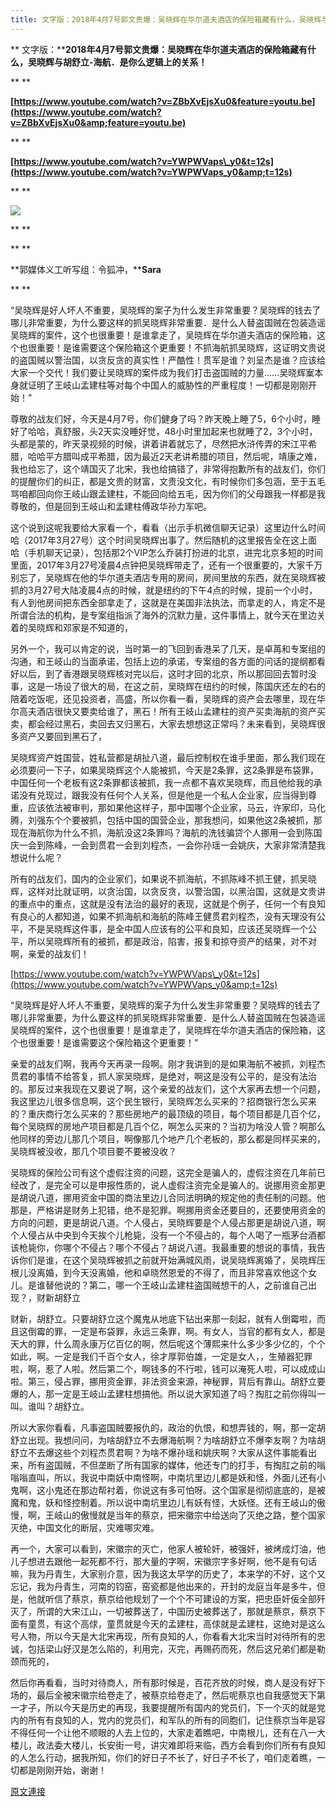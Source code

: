 ```yaml
---
title: 文字版：2018年4月7号郭文贵爆：吴晓辉在华尔道夫酒店的保险箱藏有什么，吴晓辉与胡舒立-海航．是你么逻辑上的关系！
---
```


**
文字版：****2018年4月7号郭文贵爆：吴晓辉在华尔道夫酒店的保险箱藏有什么，吴晓辉与胡舒立-海航．是你么逻辑上的关系！**



**
**



**[https://www.youtube.com/watch?v=ZBbXvEjsXu0&feature=youtu.be](https://www.youtube.com/watch?v=ZBbXvEjsXu0&amp;feature=youtu.be)**



**
**



**[https://www.youtube.com/watch?v=YWPWVaps\_y0&t=12s](https://www.youtube.com/watch?v=YWPWVaps_y0&amp;t=12s)**

**
**

[![](https://4.bp.blogspot.com/-hLLh8NPBEyY/Wsk-eZ35QWI/AAAAAAAAC6M/_kReierIB_E_AT8Tw2vwvaafr-EkwhfmQCLcBGAs/s400/0407-1.PNG)](https://4.bp.blogspot.com/-hLLh8NPBEyY/Wsk-eZ35QWI/AAAAAAAAC6M/_kReierIB_E_AT8Tw2vwvaafr-EkwhfmQCLcBGAs/s1600/0407-1.PNG)

**
**



**
**



**郭媒体义工听写组：令狐冲，****Sara**



**
**



“吴晓辉是好人坏人不重要，吴晓辉的案子为什么发生非常重要？吴晓辉的钱去了哪儿非常重要，为什么要这样的抓吴晓辉非常重要．是什么人替盗国贼在包装造谣吴晓辉的案件，这个也很重要！是谁拿走了，吴晓辉在华尔道夫酒店的保险箱，这个也很重要！是谁需要这个保险箱这个更重要！不抓海航抓吴晓辉，这证明文贵说的盗国贼以警治国，以贪反贪的真实性！严酷性！贯军是谁？刘呈杰是谁？应该给大家一个交代！我们要让吴晓辉的案件成为我们打击盗国贼的力量……吴晓辉䅁本身就证明了王岐山孟建柱等对每个中国人的威胁性的严重程度！一切都是刚刚开始！”








尊敬的战友们好，今天是4月7号，你们健身了吗？昨天晚上睡了5，6个小时，睡好了哈哈，真舒服，头2天实没睡好觉，48小时里加起来也就睡了2，3个小时，头都是蒙的，昨天录视频的时候，讲着讲着就忘了，尽然把水浒传弄的宋江平希腊，哈哈平方腊叫成平希腊，因为最近2天老讲希腊的项目，然后呢，靖康之难，我也给忘了，这个靖国灭了北宋，我也给搞错了，非常得抱歉所有的战友们，你们的提醒你们的纠正，都是文贵的财富，文贵没文化，有时候你们多包涵，至于五毛骂咱都回向你王岐山跟孟建柱，不能回向给五毛，因为你们的父母跟我一样都是我尊敬的，但是回到王岐山和孟建柱傅政华孙力军吧。








这个说到这呢我要给大家看一个，看看（出示手机微信聊天记录）这里边什么时间哈（2017年3月27号）这个时间吴晓辉出事了。然后随机的这里报告全在这上面哈（手机聊天记录），包括那2个VIP怎么乔装打扮进的北京，进完北京多短的时间里面，2017年3月27号凌晨4点钟把吴晓辉带走了，还有一个很重要的，大家千万别忘了，吴晓辉在他的华尔道夫酒店专用的房间，房间里放的东西，就在吴晓辉被抓的3月27号大陆凌晨4点的时候，就是纽约的下午4点的时候，提前一个小时，有人到他房间把东西全部拿走了，这就是在美国非法执法，而拿走的人，肯定不是所谓合法的机构，是专案组指派了海外的沉默力量，这件事情上，就今天在里边关着的吴晓辉和邓家是不知道的，








另外一个，我可以肯定的说，当时第一的飞回到香港呆了几天，是卓苒和专案组的沟通，和王岐山的当面承诺，包括上边的承诺，专案组的各方面的问话的提纲都看好以后，到了香港跟吴晓辉核对完以后，这时才回的北京，所以那回回去暂时没事，这是一场设了很大的局，在这之前，吴晓辉在纽约的时候，陈国庆还左的右的陪着吃饭呢，还见投资者，高盛，所以你看一看，吴晓辉的资产会去哪里，现在华尔高夫酒店很快又要卖给谁了，黑石！所有王岐山孟建柱的资产买卖海航的资产买卖，都会经过黑石，卖回去又归黑石，大家去想想这正常吗？未来看到，吴晓辉很多资产又要回到黑石了，








吴晓辉资产姓国营，姓私营都是胡扯八道，最后控制权在谁手里面，那么我们现在必须要问一下子，如果吴晓辉这个人能被抓，今天是2条罪，这2条罪是布袋罪，中国任何一个老板有这2条罪都该被抓，我一点都不喜欢吴晓辉，而且他给我的承诺没有兑现过，跟我没有任何个人关系，但是他是一个私人企业家，应当得到尊重，应该依法被审判，那如果他这样子，那中国哪个企业家，马云，许家印，马化腾，刘强东个个要被抓，包括中国的国营企业，那我想问，如果他这2条被抓，那现在海航你为什么不抓，海航没这2条罪吗？海航的洗钱骗贷个人挪用一会到陈国庆一会到陈峰，一会到贯君一会到刘程杰，一会你孙瑶一会姚庆，大家非常清楚我想说什么呢？








所有的战友们，国内的企业家们，如果说不抓海航，不抓陈峰不抓王健，抓吴晓辉，这样对比就证明，以贪治国，以贪反贪，以警治国，以黑治国，这就是文贵讲的重点中的重点，这就是没有法治的最好的表现，这就是个例子，任何一个有良知有良心的人都知道，如果不抓海航和海航的陈峰王健贯君刘程杰，没有天理没有公平，不是吴晓辉这件事，是全中国人应该有的公平和良知，应该还吴晓辉一个公平，所以吴晓辉所有的被抓，都是政治，陷害，报复和掠夺资产的结果，对不对啊，亲爱的战友们！








[https://www.youtube.com/watch?v=YWPWVaps\_y0&t=12s](https://www.youtube.com/watch?v=YWPWVaps_y0&amp;t=12s)








“吴晓辉是好人坏人不重要，吴晓辉的案子为什么发生非常重要？吴晓辉的钱去了哪儿非常重要，为什么要这样的抓吴晓辉非常重要．是什么人替盗国贼在包装造谣吴晓辉的案件，这个也很重要！是谁拿走了，吴晓辉在华尔道夫酒店的保险箱，这个也很重要！是谁需要这个保险箱这个更重要！”








亲爱的战友们啊，我再今天再录一段啊。刚才我讲到的是如果海航不被抓，刘程杰贯君的事情不给答复，抓人家吴晓辉，是绝对，啊这是没有公平的，是没有法治的。那反过来我现在又要说了啊，这个亲爱的战友们，这个大家再去想一个问题，我这里边儿很多信息啊，这个民生银行，吴晓辉怎么买来的？招商银行怎么买来的？重庆商行怎么买来的？那些房地产的最顶级的项目，每个项目都是几百个亿，每个吴晓辉的房地产项目都是几百个亿，啊怎么买来的？当初为啥没人管？啊那么他同样的旁边儿那几个项目，啊像那几个地产几个老板的，那么都是同样买来的，吴晓辉被没收，那几个项目要不要被没收？








吴晓辉的保险公司有这个虚假注资的问题，这完全是骗人的，虚假注资在几年前已经改了，是完全可以是申报性质的，说人虚假注资完全是骗人的。说挪用资金那更是胡说八道，挪用资金中国的商法里边儿合同法明确的规定他的责任制的问题。他那是，严格讲是财务上犯错，绝不是犯罪。啊挪用资金还要目的，还要使用资金的方向的问题，更是胡说八道。个人侵占，吴晓辉要是个人侵占那更是胡说八道，啊个人侵占从中央到今天挨个儿枪毙，没有一个不侵占的，每个人喝了一瓶茅台酒都该枪毙你，你哪个不侵占？哪个不侵占？胡说八道。我最重要的想说的事情，我告诉你们是谁，在这个吴晓辉被抓之前就开始满城风雨，说吴晓辉离婚了，吴晓辉压根儿没离婚，到今天没离婚，他和卓晓然恩爱的不得了，而且非常喜欢他这个女儿。是谁替他说的？第二，哪一个王岐山孟建柱盗国贼想干的人，之前谁自己出现？，财新胡舒立








财新，胡舒立。只要胡舒立这个魔鬼从地底下钻出来那一刻起，就有人倒霉啦，而且这倒霉的罪，一定是布袋罪，永远三条罪，啊。有女人，当官的都有女人，都是天大的罪，什么周永康万亿百亿的啊，然后呢这个薄熙来什么多少多少亿的，个个如此，啊。一定是我们千百个女人，徐才厚郭伯雄，一定是女人，，生殖器犯罪啦，啊，惹了人啦。然后第二个，啊钱多的不行啦，钱可以淹死人啦，可以成成山啦。第三，侵占罪，挪用资金罪，非法资金来源，神秘罪，背后有靠山。胡舒立要爆的人，那一定是王岐山孟建柱想搞他。所以说大家知道了吗？掏肛之前你得叫一叫。谁叫？胡舒立。








所以大家你看看，凡事盗国贼要报仇的，政治的仇恨，和想弄钱的，啊，那一定胡舒立出现。我想问问，为啥胡舒立不去爆海航啊？为啥胡舒立不爆李友啊？为啥胡舒立不去爆这些个刘程杰贯君啊？为啥不爆孙瑶和姚庆啊？大家从这件事能看出来，所有盗国贼，不但垄断了所有国家的媒体，他还专门的打手，有掏肛之前的嗡嗡嗡直叫，所以，我说中南妖中南怪啊，中南坑里边儿都是妖和怪，外面儿还有小鬼啊，这小鬼还在那边帮衬着，你说这有多可怕呀。这个国家是彻彻底底的，是被魔和鬼，妖和怪控制着。所以说中南坑里边儿有妖有怪，大妖怪。还有王岐山的傲慢，啊，王岐山的傲慢就是当年的蔡京，把宋徽宗中给送向了灭绝之路，整个国家灭绝，中国文化的断层，灾难哪灾难。








再一个，大家可以看到，宋徽宗的灭亡，他家人被轮奸，被强奸，被烤成灯油，他儿子想进去跟他一起死都不行，那大量的字啊，宋徽宗字多好啊，他不是有句话嘛，我为丹青生，大家别介意，因为我这太早学的历史了，本来学的不好，这个又忘记，我为丹青生，河南的钧窑，窑瓷都是他出来的，开封的龙庭当年是多牛，但是，他就听信了蔡京，蔡京给他规划了一个个不可建设的方案，把忠臣奸佞全部歼灭了，所谓的大宋江山，一切被葬送了，中国历史被葬送了，那就是蔡京，蔡京下面有童贯，有这个高俅，童贯就是今天的孟建柱，高俅就是孟建柱，这绝对是这么号人物，所以今天是大北宋再现，所有良知的人，你看看大北宋当时对待所有的忠诚，包括梁山好汉是怎么陷的，利用完，灭完，再赐药而死，然后这兄弟们都是勒颈而死的，








然后你再看看，当时对待商人，所有那时候是，百花齐放的时候，商人是没有好下场的，最后全被宋徽宗给卷走了，被蔡京给卷走了，然后呢蔡京也自我感觉天下第一才子，所以今天是历史的再现，我要提醒所有国内的党员们，下一个灭的就是党内的所有有良知的人，党内的党员们，和军队的所有的同胞们，记住蔡京当年是容不得任何一个让他不顺眼的人去上位的，大家走着瞧吧，中南根儿，还有在八一大楼儿，政法委大楼儿，长安街一号，讲灾难即将来临，西方会看到你们所有有良知的人怎么行动，据我所知，你们的好日子不长了，好日子不长了，咱们走着瞧，一切都是刚刚开始，谢谢！

[原文連接](http://littleantvoice.blogspot.com/2018/04/201847.html)